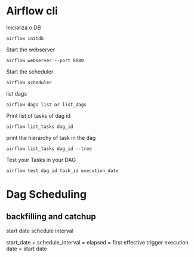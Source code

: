 

# Airflow cli

Inicializa o DB
~~~
airflow initdb
~~~

Start the webserver

```
airflow webserver --port 8080 
```

Start the scheduler

```
airflow scheduler
``` 

list dags

```
airflow dags list or list_dags
```

Print list of tasks of dag id

```
airflow list_tasks dag_id
```

print the hierarchy of task in the dag

```
airflow list_tasks dag_id --tree
```

Test your Tasks in your DAG
```
airflow test dag_id task_id execution_date
```

# Dag Scheduling
## backfilling and catchup

start date 
schedule interval

start_date + schedule_interval = elapsed = first effective trigger
execution date = start date